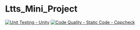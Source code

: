 # Ltts_Mini_Project
[![Unit Testing - Unity](https://github.com/praveenct7/Ltts_Mini_Project/actions/workflows/unity.yml/badge.svg)](https://github.com/praveenct7/Ltts_Mini_Project/actions/workflows/unity.yml)
[![Code Quality - Static Code - Cppcheck](https://github.com/praveenct7/Ltts_Mini_Project/actions/workflows/cppcheck.yml/badge.svg)](https://github.com/praveenct7/Ltts_Mini_Project/actions/workflows/cppcheck.yml)
